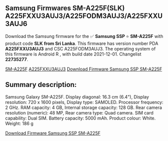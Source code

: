<h2>Samsung Firmwares SM-A225F(SLK) A225FXXU3AUJ3/A225FODM3AUJ3/A225FXXU3AUJ6</h2>
Download the Samsung firmware for the ✅ <strong>Samsung SSP </strong> ⭐ <strong>SM-A225F</strong> with product code <strong>SLK</strong> <strong> from Sri Lanka</strong>. This firmware has version number PDA <strong>A225FXXU3AUJ3</strong> and CSC A225FODM3AUJ3. The operating system of this firmware is Android R , with build date 2021-12-01. Changelist <strong>22735277</strong>.


[SM-A225F](https://samfirm.shop/samsung/model/SM-A225F)
[A225FXXU3AUJ3](https://samfirm.shop/samsung/pda/A225FXXU3AUJ3)
[Download Firmware Samsung SSP SM-A225F](https://samfirm.shop/samsung/firmware/479383)
<h2>Summary description:</h2>
<p>Samsung Galaxy SM-A225F. Display diagonal: 16.3 cm (6.4"), Display resolution: 720 x 1600 pixels, Display type: SAMOLED. Processor frequency: 2 GHz. RAM capacity: 4 GB, Internal storage capacity: 128 GB. Rear camera resolution (numeric): 48 MP, Rear camera type: Quad camera. SIM card capability: Dual SIM. Battery capacity: 5000 mAh. Product colour: White. Weight: 186 g</p>


[Download Firmware Samsung SSP SM-A225F](https://samfirm.shop/samsung/firmware/479383)
